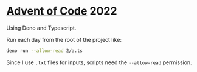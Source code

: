 # [Advent of Code](https://adventofcode.com/) 2022

Using Deno and Typescript.

Run each day from the root of the project like:

```bash
deno run --allow-read 2/a.ts
```

Since I use `.txt` files for inputs, scripts need the `--allow-read` permission.

